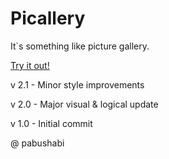 # Picallery

It`s something like picture gallery.

[Try it out!](https://pabushabi.github.io/picallery/)

v 2.1 - Minor style improvements

v 2.0 - Major visual & logical update

v 1.0 - Initial commit

@ pabushabi